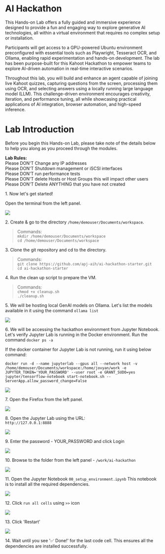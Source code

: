 # AI Hackathon

This Hands-on Lab offers a fully guided and immersive experience designed to provide a fun and engaging way to explore generative AI technologies, all within a virtual environment that requires no complex setup or installation.

Participants will get access to a GPU-powered Ubuntu environment preconfigured with essential tools such as Playwright, Tesseract OCR, and Ollama, enabling rapid experimentation and hands-on development. The lab has been purpose-built for this Kahoot Hackathon to empower teams to explore AI-driven automation in real-time interactive scenarios.

Throughout this lab, you will build and enhance an agent capable of joining live Kahoot quizzes, capturing questions from the screen, processing them using OCR, and selecting answers using a locally running large language model (LLM). This challenge-driven environment encourages creativity, iteration, and performance tuning, all while showcasing practical applications of AI integration, browser automation, and high-speed inference.

# Lab Introduction

Before you begin this Hands-on Lab, please take note of the details below to help you along as you proceed through the modules.

**Lab Rules:**\
Please DON'T Change any IP addresses\
Please DON'T Shutdown management or iSCSI interfaces\
Please DON'T run performance tests\
Please DON'T delete Hosts or Host Groups this will impact other users\
Please DON'T Delete ANYTHING that you have not created


1\. Now let's get started!

Open the terminal from the left panel.

![](https://ajeuwbhvhr.cloudimg.io/https://colony-recorder.s3.amazonaws.com/files/2025-07-18/e5b3262f-a349-4027-9274-ef563aa46e48/ascreenshot.jpeg?tl_px=0,0&br_px=1376,769&force_format=jpeg&q=100&width=1120.0&wat=1&wat_opacity=0.7&wat_gravity=northwest&wat_url=https://colony-recorder.s3.us-west-1.amazonaws.com/images/watermarks/FB923C_standard.png&wat_pad=-4,183)

2\. Create & go to the directory `/home/demouser/Documents/workspace`.

> Commands: \
`mkdir /home/demouser/Documents/workspace` \
`cd /home/demouser/Documents/workspace`

3\. Clone the git repository and cd to the directory.

> Commands: \
`git clone https://github.com/apj-aih/ai-hackathon-starter.git` \
`cd ai-hackathon-starter`

4\. Run the clean up script to prepare the VM.

> Commands: \
`chmod +x cleanup.sh` \
`./cleanup.sh`

5\. We will be hosting local GenAI models on Ollama. Let's list the models available in it using the command `ollama list`

![](https://ajeuwbhvhr.cloudimg.io/https://colony-recorder.s3.amazonaws.com/files/2025-07-18/3f89ca47-d4bf-4d1f-9f84-4aa8be7347a7/ascreenshot.jpeg?tl_px=103,0&br_px=1479,769&force_format=jpeg&q=100&width=1120.0&wat=1&wat_opacity=0.7&wat_gravity=northwest&wat_url=https://colony-recorder.s3.us-west-1.amazonaws.com/images/watermarks/FB923C_standard.png&wat_pad=602,140)


6\. We will be accessing the hackathon environment from Jupyter Notebook. Let's verify Jupyter Lab is running in the Docker environment. Run the command `docker ps -a`

If the docker container for Jupyter Lab is not running, run it using below command:

`docker run -d --name jupyterlab --gpus all --network host -v /home/demouser/Documents/workspace:/home/jovyan/work -e JUPYTER_TOKEN='YOUR_PASSWORD' --user root -e GRANT_SUDO=yes jupyter/tensorflow-notebook start-notebook.sh --ServerApp.allow_password_change=False`

![](https://ajeuwbhvhr.cloudimg.io/https://colony-recorder.s3.amazonaws.com/files/2025-07-18/e76b2392-9fdd-46eb-a9cf-22e0d73e3d2c/ascreenshot.jpeg?tl_px=0,0&br_px=1376,769&force_format=jpeg&q=100&width=1120.0&wat=1&wat_opacity=0.7&wat_gravity=northwest&wat_url=https://colony-recorder.s3.us-west-1.amazonaws.com/images/watermarks/FB923C_standard.png&wat_pad=228,82)


7\. Open the Firefox from the left panel.

![](https://ajeuwbhvhr.cloudimg.io/https://colony-recorder.s3.amazonaws.com/files/2025-07-18/008da927-2683-4c62-8430-906d106a246a/ascreenshot.jpeg?tl_px=0,0&br_px=1376,769&force_format=jpeg&q=100&width=1120.0&wat=1&wat_opacity=0.7&wat_gravity=northwest&wat_url=https://colony-recorder.s3.us-west-1.amazonaws.com/images/watermarks/FB923C_standard.png&wat_pad=1,17)


8\. Open the Jupyter Lab using the URL:\
`http://127.0.0.1:8888`

![](https://ajeuwbhvhr.cloudimg.io/https://colony-recorder.s3.amazonaws.com/files/2025-07-18/60d248ff-53a8-451d-bfeb-83631d1e53e3/ascreenshot.jpeg?tl_px=0,0&br_px=1376,769&force_format=jpeg&q=100&width=1120.0&wat=1&wat_opacity=0.7&wat_gravity=northwest&wat_url=https://colony-recorder.s3.us-west-1.amazonaws.com/images/watermarks/FB923C_standard.png&wat_pad=172,69)


9\. Enter the password - YOUR_PASSWORD and click Login

![](https://ajeuwbhvhr.cloudimg.io/https://colony-recorder.s3.amazonaws.com/files/2025-07-18/c53c8c95-6c66-455e-81f2-0dd648de1d8e/ascreenshot.jpeg?tl_px=103,0&br_px=1479,769&force_format=jpeg&q=100&width=1120.0&wat=1&wat_opacity=0.7&wat_gravity=northwest&wat_url=https://colony-recorder.s3.us-west-1.amazonaws.com/images/watermarks/FB923C_standard.png&wat_pad=554,176)


10\. Browse to the folder from the left panel - `/work/ai-hackathon`

![](https://ajeuwbhvhr.cloudimg.io/https://colony-recorder.s3.amazonaws.com/files/2025-07-18/be01b602-1886-47ea-8f5f-cd76d65fbc67/ascreenshot.jpeg?tl_px=0,0&br_px=1376,769&force_format=jpeg&q=100&width=1120.0&wat=1&wat_opacity=0.7&wat_gravity=northwest&wat_url=https://colony-recorder.s3.us-west-1.amazonaws.com/images/watermarks/FB923C_standard.png&wat_pad=134,220)


11\. Open the Jupyter Notebook `00_setup_environment.ipynb` This notebook is to install all the required dependencies.

![](https://ajeuwbhvhr.cloudimg.io/https://colony-recorder.s3.amazonaws.com/files/2025-07-18/448604d2-ee88-48e9-97dc-39db1c9644bb/ascreenshot.jpeg?tl_px=0,0&br_px=1376,769&force_format=jpeg&q=100&width=1120.0&wat=1&wat_opacity=0.7&wat_gravity=northwest&wat_url=https://colony-recorder.s3.us-west-1.amazonaws.com/images/watermarks/FB923C_standard.png&wat_pad=152,224)


12\. Click `run all cells` using `>>` icon

![](https://ajeuwbhvhr.cloudimg.io/https://colony-recorder.s3.amazonaws.com/files/2025-07-18/e27cf608-0acf-466f-95ab-69b848c36a08/ascreenshot.jpeg?tl_px=0,0&br_px=1376,769&force_format=jpeg&q=100&width=1120.0&wat=1&wat_opacity=0.7&wat_gravity=northwest&wat_url=https://colony-recorder.s3.us-west-1.amazonaws.com/images/watermarks/FB923C_standard.png&wat_pad=515,137)


13\. Click 'Restart'

![](https://ajeuwbhvhr.cloudimg.io/https://colony-recorder.s3.amazonaws.com/files/2025-07-18/e9c1948f-64da-4f76-b616-c76e5a9f550b/ascreenshot.jpeg?tl_px=103,218&br_px=1479,987&force_format=jpeg&q=100&width=1120.0&wat=1&wat_opacity=0.7&wat_gravity=northwest&wat_url=https://colony-recorder.s3.us-west-1.amazonaws.com/images/watermarks/FB923C_standard.png&wat_pad=678,277)


14\. Wait until you see '✅ Done!' for the last code cell. This ensures all the dependencies are installed successfully.

